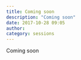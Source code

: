 ```yaml
---
title: Coming soon
description: "Coming soon"
date: 2017-10-28 09:05
author:
category: sessions
---
```

Coming soon